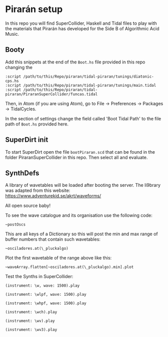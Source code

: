 # Pirarán setup

In this repo you will find SuperCollider, Haskell and Tidal files to play with the materials that Pirarán has developed for the Side B of Algorithmic Acid Music.

## Booty

Add this snippets at the end of the `Boot.hs` file provided in this repo changing the

```
:script /path/to/this/Repo/piraran/tidal-piraran/tunings/diatonic-cps.hs
:script /path/to/this/Repo/piraran/tidal-piraran/tunings/main.tidal
:script /path/to/this/Repo/piraran/tidal-piraran/PiraranSuperCollider/funcas.tidal
```

Then, in Atom (if you are using Atom), go to File -> Preferences -> Packages -> TidalCycles.

In the section of settings change the field called 'Boot Tidal Path' to the file path of `Boot.hs` provided here.

## SuperDirt init

To start SuperDirt open the file `bootPiraran.scd` that can be found in the folder PiraranSuperCollider in this repo. Then select all and evaluate.

## SynthDefs

A library of wavetables will be loaded after booting the server. The li9brary was adapted from this website: https://www.adventurekid.se/akrt/waveforms/

All open source baby!

To see the wave catalogue and its organisation use the following code:

`~postOscs`

This are all keys of a Dictionary so this will post the min and max range of buffer numbers that contain such wavetables:

`~osciladores.at(\_pluckalgo)`

Plot the first wavetable of the range above like this:

`~waveArray.flatten[~osciladores.at(\_pluckalgo).min].plot`

Test the Synths in SuperCollider:

```scd
(instrument: \w, wave: 1500).play

(instrument: \wlpf, wave: 1500).play

(instrument: \whpf, wave: 1500).play

(instrument: \wch).play

(instrument: \wv).play

(instrument: \wv3).play
```
